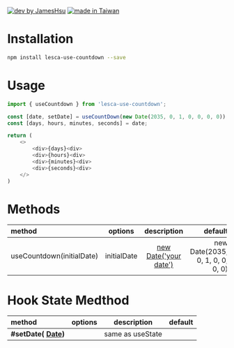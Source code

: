 [![dev by JamesHsu](https://img.shields.io/badge/Dev%20by-Jameshsu1125-green)](https://github.com/jameshsu1125/) [![made in Taiwan](https://img.shields.io/badge/Made%20in-Taiwan-orange)](https://github.com/jameshsu1125/)

# Installation

```sh
npm install lesca-use-countdown --save
```

# Usage

```javascript
import { useCountdown } from 'lesca-use-countdown';

const [date, setDate] = useCountDown(new Date(2035, 0, 1, 0, 0, 0, 0)); // to 2035
const [days, hours, minutes, seconds] = date;

return (
    <>
        <div>{days}<div>
        <div>{hours}<div>
        <div>{minutes}<div>
        <div>{seconds}<div>
    </>
)
```

# Methods

| method                    |   options   |                                                  description                                                   |                          default |
| :------------------------ | :---------: | :------------------------------------------------------------------------------------------------------------: | -------------------------------: |
| useCountdown(initialDate) | initialDate | [new Date('your date')](https://developer.mozilla.org/zh-TW/docs/Web/JavaScript/Reference/Global_Objects/Date) | new Date(2035, 0, 1, 0, 0, 0, 0) |

# Hook State Medthod

| method                                                                                                       | options |   description    | default |
| :----------------------------------------------------------------------------------------------------------- | :-----: | :--------------: | ------: |
| **#setDate( [Date](https://developer.mozilla.org/zh-TW/docs/Web/JavaScript/Reference/Global_Objects/Date))** |         | same as useState |         |
